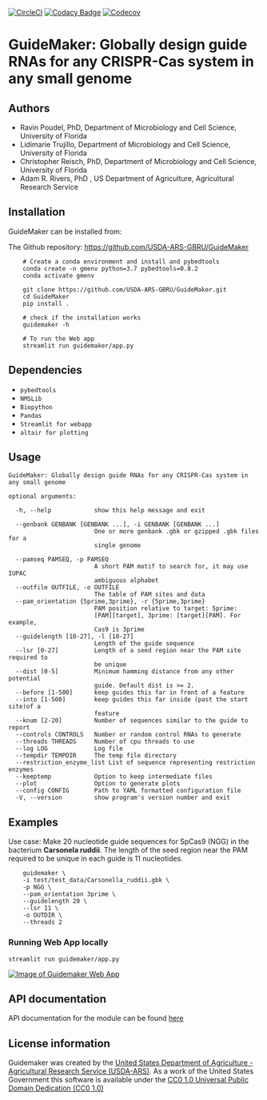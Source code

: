 [![CircleCI](https://img.shields.io/circleci/build/github/USDA-ARS-GBRU/GuideMaker?logo=CircleCi&token=802d114b3ec676d153b4b9fa6a781f9345756fc9)](https://app.circleci.com/pipelines/github/USDA-ARS-GBRU/GuideMaker)
[![Codacy Badge](https://app.codacy.com/project/badge/Grade/0f49664d414e44159c1f195474027eae)](https://www.codacy.com/gh/USDA-ARS-GBRU/GuideMaker/dashboard?utm_source=github.com&amp;utm_medium=referral&amp;utm_content=USDA-ARS-GBRU/GuideMaker&amp;utm_campaign=Badge_Grade)
[![Codecov](https://img.shields.io/codecov/c/github/USDA-ARS-GBRU/GuideMaker?logo=codecov)](https://app.codecov.io/gh/USDA-ARS-GBRU/GuideMaker)

# GuideMaker: Globally design guide RNAs for any CRISPR-Cas system in any small genome

## Authors

*   Ravin Poudel, PhD, Department of Microbiology and Cell Science, University of Florida
*   Lidimarie Trujillo, Department of Microbiology and Cell Science, University of Florida
*   Christopher Reisch, PhD, Department of Microbiology and Cell Science, University of Florida
*   Adam R. Rivers, PhD , US Department of Agriculture, Agricultural Research Service

## Installation

GuideMaker can be installed from:

The Github repository: https://github.com/USDA-ARS-GBRU/GuideMaker

```{bash}
    # Create a conda environment and install and pybedtools
    conda create -n gmenv python=3.7 pybedtools=0.8.2
    conda activate gmenv

    git clone https://github.com/USDA-ARS-GBRU/GuideMaker.git
    cd GuideMaker
    pip install .

    # check if the installation works
    guidemaker -h

    # To run the Web app
    streamlit run guidemaker/app.py
```

## Dependencies

*   ``pybedtools``
*   ``NMSLib``
*   ``Biopython``
*   ``Pandas``
*   ``Streamlit for webapp``
*   ``altair for plotting``

## Usage

```{bash}
GuideMaker: Globally design guide RNAs for any CRISPR-Cas system in any small genome

optional arguments:

  -h, --help            show this help message and exit

  --genbank GENBANK [GENBANK ...], -i GENBANK [GENBANK ...]
                        One or more genbank .gbk or gzipped .gbk files for a
                        single genome

  --pamseq PAMSEQ, -p PAMSEQ
                        A short PAM motif to search for, it may use IUPAC
                        ambiguous alphabet
  --outfile OUTFILE, -o OUTFILE
                        The table of PAM sites and data
  --pam_orientation {5prime,3prime}, -r {5prime,3prime}
                        PAM position relative to target: 5prime:
                        [PAM][target], 3prime: [target][PAM]. For example,
                        Cas9 is 3prime
  --guidelength [10-27], -l [10-27]
                        Length of the guide sequence
  --lsr [0-27]          Length of a seed region near the PAM site required to
                        be unique
  --dist [0-5]          Minimum hamming distance from any other potential
                        guide. Default dist is >= 2.
  --before [1-500]      keep guides this far in front of a feature
  --into [1-500]        keep guides this far inside (past the start site)of a
                        feature
  --knum [2-20]         Number of sequences similar to the guide to report
  --controls CONTROLS   Number or random control RNAs to generate
  --threads THREADS     Number of cpu threads to use
  --log LOG             Log file
  --tempdir TEMPDIR     The temp file directory
  --restriction_enzyme_list List of sequence representing restriction enzymes
  --keeptemp            Option to keep intermediate files
  --plot                Option to generate plots
  --config CONFIG       Path to YAML formatted configuration file
  -V, --version         show program's version number and exit
```

## Examples

Use case: Make 20 nucleotide guide sequences for SpCas9 (NGG) in the bacterium
__Carsonela ruddii__. The length of the seed region near the PAM required to be
unique in each guide is 11 nucleotides.

```{bash}
    guidemaker \
    -i test/test_data/Carsonella_ruddii.gbk \
    -p NGG \
    --pam_orientation 3prime \
    --guidelength 20 \
    --lsr 11 \
    -o OUTDIR \
    --threads 2

```

### Running Web App locally

```{bash}
streamlit run guidemaker/app.py
```

[![Image of Guidemaker Web App](https://raw.githubusercontent.com/USDA-ARS-GBRU/GuideMaker/main/guidemaker/data/GuideMakerApp.png)](https://guidemaker.org)

## API documentation

API documentation for the module can be found [here](https://guidemaker.org/html/guidemaker/index.html)

## License information

Guidemaker was created by the [United States Department of Agriculture - Agricultural Research Service 
(USDA-ARS)](https://www.ars.usda.gov/). As a work of the United States Government this software is available under 
the [CC0 1.0 Universal Public Domain Dedication (CC0 1.0)](https://creativecommons.org/publicdomain/zero/1.0)
